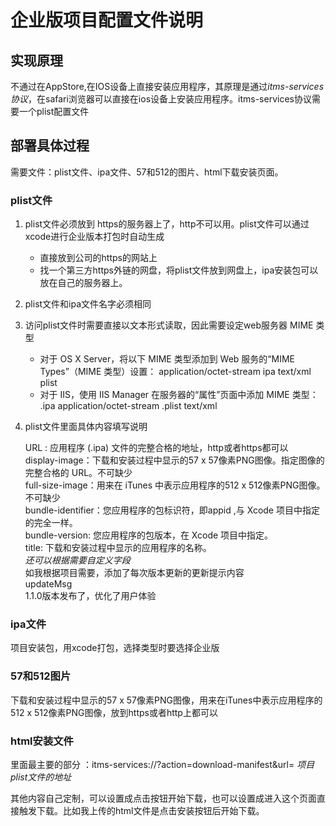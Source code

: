 # 企业版项目配置文件说明

## 实现原理

不通过在AppStore,在IOS设备上直接安装应用程序，其原理是通过*itms-services协议*，在safari浏览器可以直接在ios设备上安装应用程序。itms-services协议需要一个plist配置文件

## 部署具体过程

需要文件：plist文件、ipa文件、57和512的图片、html下载安装页面。

### plist文件


1. plist文件必须放到 https的服务器上了，http不可以用。plist文件可以通过xcode进行企业版本打包时自动生成
    - 直接放到公司的https的网站上
    - 找一个第三方https外链的网盘，将plist文件放到网盘上，ipa安装包可以放在自己的服务器上。

2. plist文件和ipa文件名字必须相同
3. 访问plist文件时需要直接以文本形式读取，因此需要设定web服务器 MIME 类型
    - 对于 OS X Server，将以下 MIME 类型添加到 Web 服务的“MIME Types”（MIME 类型）设置：
        application/octet-stream ipa
        text/xml plist
    - 对于 IIS，使用 IIS Manager 在服务器的“属性”页面中添加 MIME 类型：
        .ipa application/octet-stream
        .plist text/xml

4. plist文件里面具体内容填写说明

    URL : 应用程序 (.ipa) 文件的完整合格的地址，http或者https都可以 <br />
    display-image：下载和安装过程中显示的57 x 57像素PNG图像。指定图像的完整合格的 URL。不可缺少  <br />
    full-size-image：用来在 iTunes 中表示应用程序的512 x 512像素PNG图像。不可缺少  <br />
    bundle-identifier：您应用程序的包标识符，即appid ,与 Xcode 项目中指定的完全一样。  <br />
    bundle-version: 您应用程序的包版本，在 Xcode 项目中指定。  <br />
    title: 下载和安装过程中显示的应用程序的名称。  <br />
    *还可以根据需要自定义字段*  <br />
    如我根据项目需要，添加了每次版本更新的更新提示内容  <br />
    <key>updateMsg</key>  <br />
	<string>1.1.0版本发布了，优化了用户体验</string>  <br />

### ipa文件
项目安装包，用xcode打包，选择类型时要选择企业版

### 57和512图片
下载和安装过程中显示的57 x 57像素PNG图像，用来在iTunes中表示应用程序的512 x 512像素PNG图像，放到https或者http上都可以

### html安装文件
里面最主要的部分 ：itms-services://?action=download-manifest&url= *项目plist文件的地址*

其他内容自己定制，可以设置成点击按钮开始下载，也可以设置成进入这个页面直接触发下载。比如我上传的html文件是点击安装按钮后开始下载。
